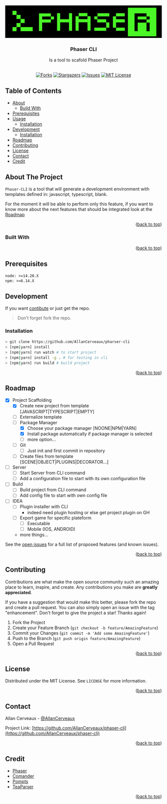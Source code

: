 <div id="top"></div>
<br />
<div align="center">
  <a href="">
    <img src="./.github/images/logo.png" alt="Logo">
  </a>

  <h3 align="center">Phaser CLI</h3>

  <p align="center">
    Is a tool to scafold Phaser Project
    <br />
    <!-- <a href="https://github.com/AllanCerveaux/phaser-cli"><strong>Explore the docs »</strong></a> -->
    <br />
  </p>

  [![Forks][forks-shield]][forks-url]
  [![Stargazers][stars-shield]][stars-url]
  [![Issues][issues-shield]][issues-url]
  [![MIT License][license-shield]][license-url]
  <!-- [![NPM][npm-shield]](https://www.npmjs.com/package/phaser-cli) -->
</div>

## Table of Contents
  - [About](#about-the-project)
    - [Build With](#built-with)
  - [Prerequisites](#prerequisites)
  - [Usage](#usage)
    - [Installation](#installation)
  - [Development](#development)
    - [Installation](#installation-1)
  - [Roadmap](#roadmap)
  - [Contributing](#contributing)
  - [License](#license)
  - [Contact](#contact)
  - [Credit](#credit)

## About The Project
`Phaser-CLI` is a tool that will generate a development environment with templates defined in: javascript, typescript, blank.

For the moment it will be able to perform only this feature, if you want to know more about the next features that should be integrated look at the [Roadmap](#roadmap)

<p align="right">(<a href="#top">back to top</a>)</p>


### Built With


<p align="right">(<a href="#top">back to top</a>)</p>

## **Prerequisites**
```
node: >=14.20.X 
npm: >=6.14.X
```
<!-- ## Usage

### **Installation**

<p align="right">(<a href="#top">back to top</a>)</p> -->

## Development
If you want [contibute](#contributing) or just get the repo.
> Don't forget fork the repo.
### **Installation**
```bash
> git clone https://github.com/AllanCerveaux/pharser-cli
> [npm|yarn] install
> [npm|yarn] run watch # to start project
> [npm|yarn] install -g . # for testing in cli
> [npm|yarn] run build # build project
```
<p align="right">(<a href="#top">back to top</a>)</p>



<!-- ROADMAP -->
## Roadmap

- [x] Project Scaffolding
  - [X] Create new project from template [JAVASCRIPT|TYPESCRIPT|EMPTY]
  - [ ] Externalize template
  - [ ] Package Manager
    - [X] Choose your package manager [NOONE|NPM|YARN]
    - [X] Install package automatically if package manager is selected
    - [ ] more option...
  - [ ] Git
    - [ ] Just init and first commit in repository
  - [ ] Create files from template [SCENE|OBJECT|PLUGINS|DECORATOR...]
- [ ] Server
  - [ ] Start Server from CLI command
  - [ ] Add a configuration file to start with its own configuration file
- [ ] Build
  - [ ] Build project from CLI command
  - [ ] Add config file to start with own config file
- [ ] IDEA
  - [ ] Plugin installer with CLI
    - indeed need plugin hosting or else get project plugin on GH
  - [ ] Export game for specific plateform 
    - [ ] Executable
    - [ ] Mobile (IOS, ANDROID)
  - more things...


See the [open issues](https://github.com/AllanCerveaux/phaser-cli/issues) for a full list of proposed features (and known issues).

<p align="right">(<a href="#top">back to top</a>)</p>


## Contributing

Contributions are what make the open source community such an amazing place to learn, inspire, and create. Any contributions you make are **greatly appreciated**.

If you have a suggestion that would make this better, please fork the repo and create a pull request. You can also simply open an issue with the tag "enhancement".
Don't forget to give the project a star! Thanks again!

1. Fork the Project
2. Create your Feature Branch (`git checkout -b feature/AmazingFeature`)
3. Commit your Changes (`git commit -m 'Add some AmazingFeature'`)
4. Push to the Branch (`git push origin feature/AmazingFeature`)
5. Open a Pull Request

<p align="right">(<a href="#top">back to top</a>)</p>



<!-- LICENSE -->
## License

Distributed under the MIT License. See `LICENSE` for more information.

<p align="right">(<a href="#top">back to top</a>)</p>



<!-- CONTACT -->
## Contact

Allan Cerveaux - [@AllanCerveaux](https://twitter.com/CerveauxAllan)

Project Link: [https://github.com/AllanCerveaux/phaser-cli](https://github.com/AllanCerveaux/phaser-cli)

<p align="right">(<a href="#top">back to top</a>)</p>


## Credit

* [Phaser](https://github.com/photonstorm/phaser)
* [Comander](https://github.com/tj/commander.js)
* [Pompts](https://github.com/terkelg/prompts)
* [TeaParser](https://github.com/AllanCerveaux/TeaParser)

<p align="right">(<a href="#top">back to top</a>)</p>

[contributors-shield]: https://img.shields.io/github/contributors/AllanCerveaux/phaser-cli.svg?style=plastic
[contributors-url]: https://github.com/AllanCerveaux/phaser-cli/graphs/contributors
[forks-shield]: https://img.shields.io/github/forks/AllanCerveaux/phaser-cli.svg?style=for-the-badge?style=plastic
[forks-url]: https://github.com/AllanCerveaux/phaser-cli/network/members
[stars-shield]: https://img.shields.io/github/stars/AllanCerveaux/phaser-cli.svg?style=plastic
[stars-url]: https://github.com/AllanCerveaux/phaser-cli
[issues-shield]: https://img.shields.io/github/issues/AllanCerveaux/phaser-cli.svg?style=for-the-badge?style=plastic
[issues-url]: https://github.com/AllanCerveaux/phaser-cli/issues
[license-shield]: https://img.shields.io/github/license/AllanCerveaux/phaser-cli.svg?style=for-the-badge?style=plastic
[license-url]: https://github.com/AllanCerveaux/phaser-cli/blob/master/LICENSE
[npm-shield]: https://img.shields.io/npm/v/teaparser.svg?style=plastic
[npm-url]:https://www.npmjs.com/package/name
